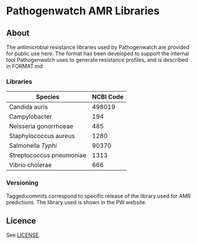 # Pathogenwatch AMR Libraries
## About
The antimicrobial resistance libraries used by Pathogenwatch are provided for public use here. 
The format has been developed to support the internal tool Pathogenwatch uses to generate resistance profiles, and is described in FORMAT.md

### Libraries
| Species | NCBI Code |
|---|---|
| Candida auris | 498019 |
| Campylobacter | 194 |
| Neisseria gonorrhoeae | 485 |
| Staphylococcus aureus | 1280 |
| Salmonella _Typhi_ | 90370 |
| Streptococcus pneumoniae | 1313 |
| Vibrio cholerae | 666 |

### Versioning
Tagged commits correspond to specific release of the library used for AMR predictions. 
The library used is shown in the PW website.

## Licence
See [LICENSE](/LICENSE).
